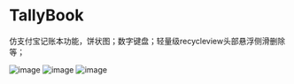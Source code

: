 # TallyBook
仿支付宝记账本功能，饼状图；数字键盘；轻量级recycleview头部悬浮侧滑删除等；

![image](https://raw.githubusercontent.com/wangjjj/TallyBook/master/gif/GIF1.gif)
![image](https://raw.githubusercontent.com/wangjjj/TallyBook/master/gif/GIF2.gif)
![image](https://raw.githubusercontent.com/wangjjj/TallyBook/master/gif/GIF2.gif)
